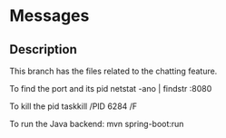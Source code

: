 # Messages

## Description

This branch has the files related to the chatting feature.

To find the port and its pid
netstat -ano | findstr :8080

To kill the pid
taskkill /PID 6284 /F

To run the Java backend:
mvn spring-boot:run
